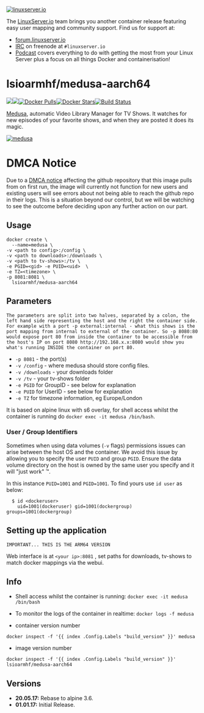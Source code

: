 [linuxserverurl]: https://linuxserver.io
[forumurl]: https://forum.linuxserver.io
[ircurl]: https://www.linuxserver.io/irc/
[podcasturl]: https://www.linuxserver.io/podcast/
[appurl]: https://github.com/pymedusa/Medusa
[hub]: https://hub.docker.com/r/lsioarmhf/medusa-aarch64/

[![linuxserver.io](https://raw.githubusercontent.com/linuxserver/docker-templates/master/linuxserver.io/img/linuxserver_medium.png)][linuxserverurl]

The [LinuxServer.io][linuxserverurl] team brings you another container release featuring easy user mapping and community support. Find us for support at:
* [forum.linuxserver.io][forumurl]
* [IRC][ircurl] on freenode at `#linuxserver.io`
* [Podcast][podcasturl] covers everything to do with getting the most from your Linux Server plus a focus on all things Docker and containerisation!

# lsioarmhf/medusa-aarch64
[![](https://images.microbadger.com/badges/version/lsioarmhf/medusa-aarch64.svg)](https://microbadger.com/images/lsioarmhf/medusa-aarch64 "Get your own version badge on microbadger.com")[![](https://images.microbadger.com/badges/image/lsioarmhf/medusa-aarch64.svg)](http://microbadger.com/images/lsioarmhf/medusa-aarch64 "Get your own image badge on microbadger.com")[![Docker Pulls](https://img.shields.io/docker/pulls/lsioarmhf/medusa-aarch64.svg)][hub][![Docker Stars](https://img.shields.io/docker/stars/lsioarmhf/medusa-aarch64.svg)][hub][![Build Status](https://ci.linuxserver.io/buildStatus/icon?job=Docker-Builders/arm64/arm64-medusa)](https://ci.linuxserver.io/job/Docker-Builders/job/arm64/job/arm64-medusa/)

[Medusa][appurl], automatic Video Library Manager for TV Shows. It watches for new episodes of your favorite shows, and when they are posted it does its magic.

[![medusa](https://raw.githubusercontent.com/linuxserver/docker-templates/master/linuxserver.io/img/medusa-readme.png)][appurl]


# DMCA Notice
Due to a [DMCA notice](https://github.com/github/dmca/blob/master/2017/2017-07-17-SiCKRAGE.md) affecting the github repository that this image pulls from on first run, the image will currently not function for new users and existing users will see errors about not being able to reach the github repo in their logs.
This is a situation beyond our control, but we will be watching to see the outcome before deciding upon any further action on our part.

## Usage

```
docker create \
  --name=medusa \
-v <path to config>:/config \
-v <path to downloads>:/downloads \
-v <path to tv-shows>:/tv \
-e PGID=<gid> -e PUID=<uid>  \
-e TZ=<timezone> \
-p 8081:8081 \
  lsioarmhf/medusa-aarch64
```

## Parameters

`The parameters are split into two halves, separated by a colon, the left hand side representing the host and the right the container side. 
For example with a port -p external:internal - what this shows is the port mapping from internal to external of the container.
So -p 8080:80 would expose port 80 from inside the container to be accessible from the host's IP on port 8080
http://192.168.x.x:8080 would show you what's running INSIDE the container on port 80.`



* `-p 8081` - the port(s)
* `-v /config` - where medusa should store config files.
* `-v /downloads` - your downloads folder
* `-v /tv` - your tv-shows folder
* `-e PGID` for GroupID - see below for explanation
* `-e PUID` for UserID - see below for explanation
* `-e TZ` for timezone information, eg Europe/London


It is based on alpine linux with s6 overlay, for shell access whilst the container is running do `docker exec -it medusa /bin/bash`.

### User / Group Identifiers

Sometimes when using data volumes (`-v` flags) permissions issues can arise between the host OS and the container. We avoid this issue by allowing you to specify the user `PUID` and group `PGID`. Ensure the data volume directory on the host is owned by the same user you specify and it will "just work" ™.

In this instance `PUID=1001` and `PGID=1001`. To find yours use `id user` as below:

```
  $ id <dockeruser>
    uid=1001(dockeruser) gid=1001(dockergroup) groups=1001(dockergroup)
```

## Setting up the application
`IMPORTANT... THIS IS THE ARM64 VERSION`

Web interface is at `<your ip>:8081` , set paths for downloads, tv-shows to match docker mappings via the webui.


## Info

* Shell access whilst the container is running: `docker exec -it medusa /bin/bash`
* To monitor the logs of the container in realtime: `docker logs -f medusa`

* container version number 

`docker inspect -f '{{ index .Config.Labels "build_version" }}' medusa`

* image version number

`docker inspect -f '{{ index .Config.Labels "build_version" }}' lsioarmhf/medusa-aarch64`

## Versions

+ **20.05.17:** Rebase to alpine 3.6.
+ **01.01.17:** Initial Release.
